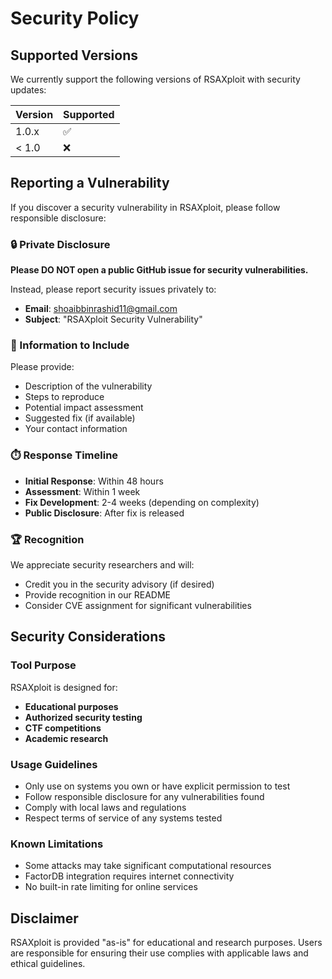# Security Policy

## Supported Versions

We currently support the following versions of RSAXploit with security updates:

| Version | Supported          |
| ------- | ------------------ |
| 1.0.x   | :white_check_mark: |
| < 1.0   | :x:                |

## Reporting a Vulnerability

If you discover a security vulnerability in RSAXploit, please follow responsible disclosure:

### 🔒 Private Disclosure

**Please DO NOT open a public GitHub issue for security vulnerabilities.**

Instead, please report security issues privately to:
- **Email**: [shoaibbinrashid11@gmail.com](mailto:shoaibbinrashid11@gmail.com)
- **Subject**: "RSAXploit Security Vulnerability"

### 📝 Information to Include

Please provide:
- Description of the vulnerability
- Steps to reproduce
- Potential impact assessment
- Suggested fix (if available)
- Your contact information

### ⏱️ Response Timeline

- **Initial Response**: Within 48 hours
- **Assessment**: Within 1 week
- **Fix Development**: 2-4 weeks (depending on complexity)
- **Public Disclosure**: After fix is released

### 🏆 Recognition

We appreciate security researchers and will:
- Credit you in the security advisory (if desired)
- Provide recognition in our README
- Consider CVE assignment for significant vulnerabilities

## Security Considerations

### Tool Purpose
RSAXploit is designed for:
- **Educational purposes**
- **Authorized security testing**
- **CTF competitions**
- **Academic research**

### Usage Guidelines
- Only use on systems you own or have explicit permission to test
- Follow responsible disclosure for any vulnerabilities found
- Comply with local laws and regulations
- Respect terms of service of any systems tested

### Known Limitations
- Some attacks may take significant computational resources
- FactorDB integration requires internet connectivity
- No built-in rate limiting for online services

## Disclaimer

RSAXploit is provided "as-is" for educational and research purposes. Users are responsible for ensuring their use complies with applicable laws and ethical guidelines.